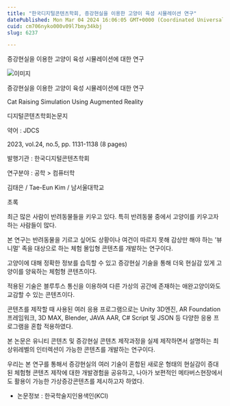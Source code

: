 ```yaml
---
title: "한국디지털콘텐츠학회, 증강현실을 이용한 고양이 육성 시뮬레이션 연구"
datePublished: Mon Mar 04 2024 16:06:05 GMT+0000 (Coordinated Universal Time)
cuid: cm706nyko000v09l7bmy34kbj
slug: 6237

---
```



증강현실을 이용한 고양이 육성 시뮬레이션에 대한 연구

![이미지](https://cdn.hashnode.com/res/hashnode/image/upload/v1739260280991/403d794f-5439-4f3c-b3b4-5b5c19e470dd.jpeg)

증강현실을 이용한 고양이 육성 시뮬레이션에 대한 연구

Cat Raising Simulation Using Augmented Reality

디지털콘텐츠학회논문지

약어 : JDCS

2023, vol.24, no.5, pp. 1131-1138 (8 pages)

발행기관 : 한국디지털콘텐츠학회

연구분야 : 공학 > 컴퓨터학

김태은 / Tae-Eun Kim / 남서울대학교

초록

최근 많은 사람이 반려동물들을 키우고 있다. 특히 반려동물 중에서 고양이를 키우고자 하는 사람들이 많다.

본 연구는 반려동물을 기르고 싶어도 상황이나 여건이 따르지 못해 감상만 해야 하는 '뷰니멀' 족을 대상으로 하는 체험 몰입형 콘텐츠를 개발하는 연구이다.

고양이에 대해 정확한 정보를 습득할 수 있고 증강현실 기술을 통해 더욱 현실감 있게 고양이를 양육하는 체험형 콘텐츠이다.

적용된 기술은 블루투스 통신을 이용하여 다른 가상의 공간에 존재하는 애완고양이와도 교감할 수 있는 콘텐츠이다.

콘텐츠를 제작할 때 사용된 여러 응용 프로그램으로는 Unity 3D엔진, AR Foundation 프레임워크, 3D MAX, Blender, JAVA AAR, C# Script 및 JSON 등 다양한 응용 프로그램을 혼합 적용하였다.

본 논문은 유니티 콘텐츠 및 증강현실 콘텐츠 제작과정을 실제 제작하면서 설명하는 최상위레벨의 인터렉션이 가능한 콘텐츠를 개발하는 연구이다.

우리는 본 연구를 통해서 증강현실의 여러 기술이 혼합된 새로운 형태의 현실감이 증대된 체험형 콘텐츠 제작에 대한 개발경험을 공유하고, 나아가 보편적인 메타버스현장에서도 활용이 가능한 가상증강콘텐츠를 제시하고자 하였다.

* 논문정보 : 한국학술지인용색인(KCI)